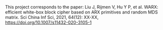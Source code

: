 This project corresponds to the paper: Liu J, Rijmen V, Hu Y P, et al. WARX: efficient white-box block cipher based on ARX primitives and random MDS matrix. Sci China Inf Sci, 2021, 64(12): XX-XX, https://doi.org/10.1007/s11432-020-3105-1
